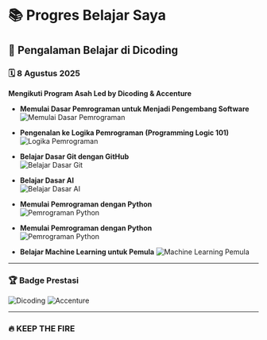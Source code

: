 # 📚 Progres Belajar Saya

## 🌟 Pengalaman Belajar di Dicoding

### 🗓 8 Agustus 2025
**Mengikuti Program Asah Led by Dicoding & Accenture**

- **Memulai Dasar Pemrograman untuk Menjadi Pengembang Software**  
  ![Memulai Dasar Pemrograman](https://img.shields.io/endpoint?url=https://raw.githubusercontent.com/Arfwjn/progres-belajar/main/progress/memulai.json)

- **Pengenalan ke Logika Pemrograman (Programming Logic 101)**  
  ![Logika Pemrograman](https://img.shields.io/endpoint?url=https://raw.githubusercontent.com/Arfwjn/progres-belajar/main/progress/logika.json)

- **Belajar Dasar Git dengan GitHub**  
  ![Belajar Dasar Git](https://img.shields.io/endpoint?url=https://raw.githubusercontent.com/Arfwjn/progres-belajar/main/progress/git.json)

- **Belajar Dasar AI**  
  ![Belajar Dasar AI](https://img.shields.io/endpoint?url=https://raw.githubusercontent.com/Arfwjn/progres-belajar/main/progress/dasar-ai.json)

- **Memulai Pemrograman dengan Python**  
  ![Pemrograman Python](https://img.shields.io/endpoint?url=https://raw.githubusercontent.com/Arfwjn/progres-belajar/main/progress/memulai-python.json)

- **Memulai Pemrograman dengan Python**  
  ![Pemrograman Python](https://img.shields.io/endpoint?url=https://raw.githubusercontent.com/Arfwjn/progres-belajar/main/progress/memulai-python.json)

- **Belajar Machine Learning untuk Pemula**
  ![Machine Learning Pemula](https://img.shields.io/endpoint?url=https://raw.githubusercontent.com/Arfwjn/progres-belajar/main/progress/ml-pemula.json)


---

### 🏆 Badge Prestasi
![Dicoding](https://img.shields.io/badge/Certified-Dicoding-blue)
![Accenture](https://img.shields.io/badge/Accenture-Program-success)

---

### 🔥 KEEP THE FIRE
